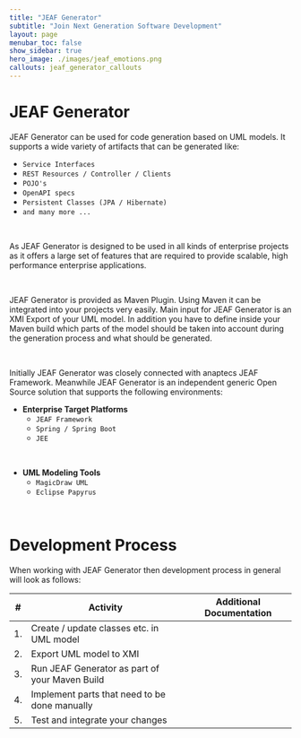 ```yaml
---
title: "JEAF Generator"
subtitle: "Join Next Generation Software Development"
layout: page
menubar_toc: false
show_sidebar: true
hero_image: ./images/jeaf_emotions.png
callouts: jeaf_generator_callouts
---
```


# JEAF Generator

JEAF Generator can be used for code generation based on UML models. It supports a wide variety of artifacts that can be generated like:

* `Service Interfaces`
* `REST Resources / Controller / Clients`
* `POJO's`
* `OpenAPI specs`
* `Persistent Classes (JPA / Hibernate)`
* `and many more ...`

<br>

As JEAF Generator is designed to be used in all kinds of enterprise projects as it offers a large set of features that are required to provide scalable, high performance enterprise applications.

<br>

JEAF Generator is provided as Maven Plugin. Using Maven it can be integrated into your projects very easily. Main input for JEAF Generator is an XMI Export of your UML model. In addition you have to define inside your Maven build which parts of the model should be taken into account during the generation process and what should be generated.

<br>

Initially JEAF Generator was closely connected with anaptecs JEAF Framework. Meanwhile JEAF Generator is an independent generic Open Source solution that supports the following environments:

* **Enterprise Target Platforms**
  * `JEAF Framework`
  * `Spring / Spring Boot`
  * `JEE`

<br>  

* **UML Modeling Tools**
  * `MagicDraw UML`
  * `Eclipse Papyrus`

<br>

# Development Process

When working with JEAF Generator then development process in general
will look as follows:

| #   | Activity                                       | Additional Documentation |
| --- | ---------------------------------------------- | ------------------------ |
| 1.  | Create / update classes etc. in UML model      |                          |
| 2.  | Export UML model to XMI                        |                          |
| 3.  | Run JEAF Generator as part of your Maven Build |                          |
| 4.  | Implement parts that need to be done manually  |                          |
| 5.  | Test and integrate your changes                |                          |
